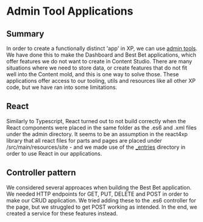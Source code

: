 # Admin Tool Applications
## Summary
In order to create a functionally distinct 'app' in XP, we can use [admin tools](https://developer.enonic.com/docs/xp/stable/admin#admin_tools). We have done this to make the Dashboard and Best Bet applications, which offer features we do not want to create in Content Studio. There are many situations where we need to store data, or create features that do not fit well into the Content mold, and this is one way to solve those.  These applications offer access to our tooling, utils and resources like all other XP code, but we have ran into some limitations. 

## React
Similarly to Typescript, React turned out to not build correctly when the React components were placed in the same folder as the .es6 and .xml files under the admin directory. It seems to be an assumption in the react4xp library that all react files for parts and pages are placed under /src/main/resources/site - and we made use of the [_entries](https://developer.enonic.com/docs/react4xp/master/entries) directory in order to use React in our applications. 

## Controller pattern
We considered several approaces when building the Best Bet application. We needed HTTP endpoints for GET, PUT, DELETE and POST in order to make our CRUD application. We tried adding these to the .es6 controller for the page, but we struggled to get POST working as intended. In the end, we created a service for these features instead. 
